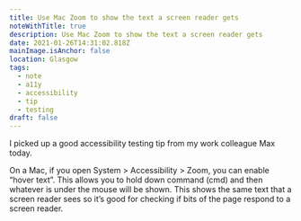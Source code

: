 ```yaml
---
title: Use Mac Zoom to show the text a screen reader gets
noteWithTitle: true
description: Use Mac Zoom to show the text a screen reader gets
date: 2021-01-26T14:31:02.818Z
mainImage.isAnchor: false
location: Glasgow
tags:
  - note
  - a11y
  - accessibility
  - tip
  - testing
draft: false
---
```

I picked up a good accessibility testing tip from my work colleague Max today. 

On a Mac, if you open System > Accessibility > Zoom, you can enable “hover text”. This allows you to hold down command (cmd) and then whatever is under the mouse will be shown. This shows the same text that a screen reader sees so it’s good for checking if bits of the page respond to a screen reader.

